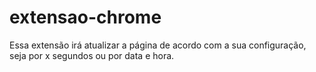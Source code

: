 # extensao-chrome
Essa extensão irá atualizar a página de acordo com a sua configuração, seja por x segundos ou por data e hora.
